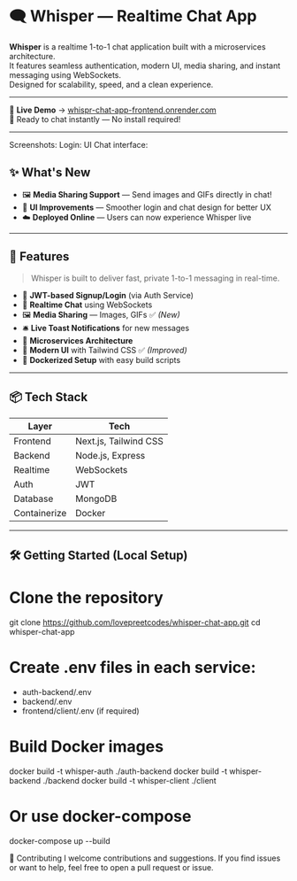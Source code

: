 # 🗨️ Whisper — Realtime Chat App

**Whisper** is a realtime 1-to-1 chat application built with a microservices architecture.  
It features seamless authentication, modern UI, media sharing, and instant messaging using WebSockets.  
Designed for scalability, speed, and a clean experience.

---

🎯 **Live Demo** → [whispr-chat-app-frontend.onrender.com](https://whispr-chat-app-frontend.onrender.com)  
🚀 Ready to chat instantly — No install required!

---
Screenshots:
Login:
UI
Chat interface:

## ✨ What's New

- 🖼️ **Media Sharing Support** — Send images and GIFs directly in chat!
- 🎨 **UI Improvements** — Smoother login and chat design for better UX
- ☁️ **Deployed Online** — Users can now experience Whisper live

---

## 🚀 Features

> Whisper is built to deliver fast, private 1-to-1 messaging in real-time.

- 🔐 **JWT-based Signup/Login** (via Auth Service)
- 💬 **Realtime Chat** using WebSockets
- 🖼️ **Media Sharing** — Images, GIFs ✅ *(New)*
- 🛎️ **Live Toast Notifications** for new messages
- 🧭 **Microservices Architecture**
- 💅 **Modern UI** with Tailwind CSS ✅ *(Improved)*
- 🐳 **Dockerized Setup** with easy build scripts

---

## 📦 Tech Stack

| Layer         | Tech                |
|--------------|---------------------|
| Frontend     | Next.js, Tailwind CSS |
| Backend      | Node.js, Express     |
| Realtime     | WebSockets           |
| Auth         | JWT                  |
| Database     | MongoDB              |
| Containerize | Docker               |

---

## 🛠️ Getting Started (Local Setup)

# Clone the repository
git clone https://github.com/lovepreetcodes/whisper-chat-app.git
cd whisper-chat-app

# Create .env files in each service:
- auth-backend/.env
- backend/.env
- frontend/client/.env (if required)

# Build Docker images
docker build -t whisper-auth ./auth-backend
docker build -t whisper-backend ./backend
docker build -t whisper-client ./client

# Or use docker-compose
docker-compose up --build


🤝 Contributing
I welcome contributions and suggestions. If you find issues or want to help, feel free to open a pull request or issue.


